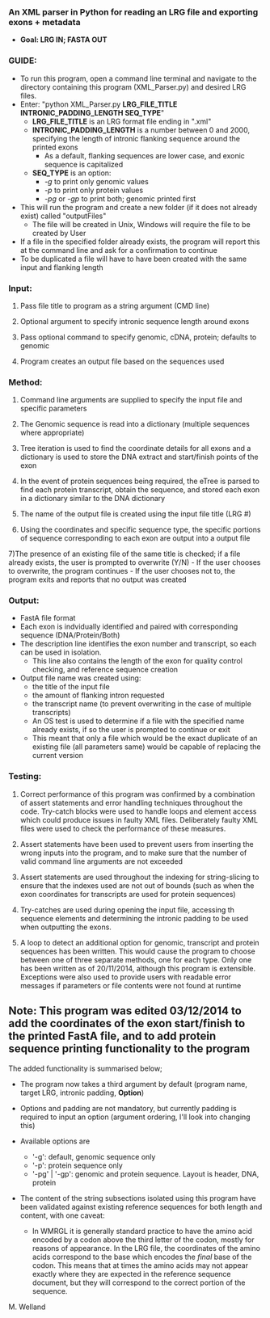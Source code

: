 ### An XML parser in Python for reading an LRG file and exporting exons + metadata
* **Goal: LRG IN; FASTA OUT**

### GUIDE:
- To run this program, open a command line terminal and navigate to the directory containing this program (XML_Parser.py) and desired LRG files. 
- Enter:    "python XML_Parser.py **LRG_FILE_TITLE INTRONIC_PADDING_LENGTH SEQ_TYPE**"
	- **LRG_FILE_TITLE** is an LRG format file ending in ".xml"
	- **INTRONIC_PADDING_LENGTH** is a number between 0 and 2000, specifying the length of intronic flanking sequence around the printed exons
		- As a default, flanking sequences are lower case, and exonic sequence is capitalized
	- **SEQ_TYPE** is an option:
		- *-g* to print only genomic values
		- *-p* to print only protein values
		- *-pg* or *-gp* to print both; genomic printed first
- This will run the program and create a new folder (if it does not already exist) called "outputFiles"
	- The file will be created in Unix, Windows will require the file to be created by User	
- If a file in the specified folder already exists, the program will report this at the command line and ask for a confirmation to continue
- To be duplicated a file will have to have been created with the same input and flanking length

### Input:
1) Pass file title to program as a string argument (CMD line)

2) Optional argument to specify intronic sequence length around exons

3) Pass optional command to specify genomic, cDNA, protein; defaults to genomic

4) Program creates an output file based on the sequences used
	
### Method:
1) Command line arguments are supplied to specify the input file and specific parameters

2) The Genomic sequence is read into a dictionary (multiple sequences where appropriate)

3) Tree iteration is used to find the coordinate details for all exons and a dictionary is used to store the DNA extract and start/finish points of the exon

4) In the event of protein sequences being required, the eTree is parsed to find each protein transcript, obtain the sequence, and stored each exon in a dictionary similar to the DNA dictionary

5) The name of the output file is created using the input file title (LRG #)

6) Using the coordinates and specific sequence type, the specific portions of sequence corresponding to each exon are output into a output file

7)The presence of an existing file of the same title is checked; if a file already exists, the user is prompted to overwrite (Y/N)
	- If the user chooses to overwrite, the program continues
	- If the user chooses not to, the program exits and reports that no output was created

### Output:
- FastA file format
- Each exon is indvidually identified and paired with corresponding sequence (DNA/Protein/Both)
- The description line identifies the exon number and transcript, so each can be used in isolation.
	- This line also contains the length of the exon for quality control checking, and reference sequence creation
- Output file name was created using:
	* the title of the input file
	* the amount of flanking intron requested
	* the transcript name (to prevent overwriting in the case of multiple transcripts)
	* An OS test is used to determine if a file with the specified name already exists, if so the user is prompted to continue or exit
	* This meant that only a file which would be the exact duplicate of an existing file (all parameters same) would be capable of replacing the current version


### Testing:
1) Correct performance of this program was confirmed by a combination of assert statements and error handling techniques throughout the code. Try-catch blocks were used to handle loops and element access which could produce issues in faulty XML files. Deliberately faulty XML files were used to check the performance of these measures.

2) Assert statements have been used to prevent users from inserting the wrong inputs into the program, and to make sure that the number of valid command line arguments are not exceeded

3) Assert statements are used throughout the indexing for string-slicing to ensure that the indexes used are not out of bounds (such as when the exon coordinates for transcripts are used for protein sequences)

4) Try-catches are used during opening the input file, accessing th sequence elements and determining the intronic padding to be used when outputting the exons.

5) A loop to detect an additional option for genomic, transcript and protein sequences has been written. This would cause the program to choose between one of three separate methods, one for each type. Only one has been written as of 20/11/2014, although this program is extensible. Exceptions were also used to provide users with readable error messages if parameters or file contents were not found at runtime

Note: This program was edited 03/12/2014 to add the coordinates of the exon start/finish to the printed FastA file, and to add protein sequence printing functionality to the program
---
The added functionality is summarised below;
* The program now takes a third argument by default (program name, target LRG, intronic padding, **Option**)
* Options and padding are not mandatory, but currently padding is required to input an option (argument ordering, I'll look into changing this)
* Available options are 
    - '-g': default, genomic sequence only
    - '-p': protein sequence only
    - '-pg' | '-gp': genomic and protein sequence. Layout is header, DNA, protein

* The content of the string subsections isolated using this program have been validated against existing reference sequences for both length and content, with one caveat: 
	* In WMRGL it is generally standard practice to have the amino acid encoded by a codon above the third letter of the codon, mostly for reasons of appearance. In the LRG file, the coordinates of the amino acids correspond to the base which encodes the *final* base of the codon. This means that at times the amino acids may not appear exactly where they are expected in the reference sequence document, but they will correspond to the correct portion of the sequence.

M. Welland
